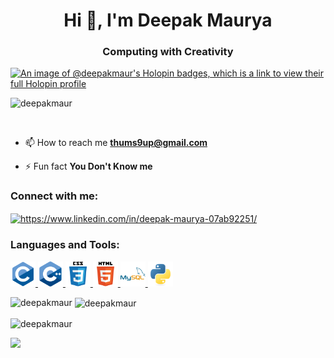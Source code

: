 <h1 align="center">Hi 👋, I'm Deepak Maurya</h1>
<h3 align="center">Computing with Creativity</h3>

[![An image of @deepakmaur's Holopin badges, which is a link to view their full Holopin profile](https://holopin.me/deepakmaur)](https://holopin.io/@deepakmaur)

<p align="left"> <img src="https://komarev.com/ghpvc/?username=deepakmaur&label=Profile%20views&color=0e75b6&style=flat" alt="deepakmaur" /> </p>


<p align="left"> <a href="https://twitter.com/" target="blank"><img src="https://img.shields.io/twitter/follow/?logo=twitter&style=for-the-badge" alt="" /></a> </p>

- 📫 How to reach me **thums9up@gmail.com**

- ⚡ Fun fact **You Don't Know me**

<h3 align="left">Connect with me:</h3>
<p align="left">
<a href="https://linkedin.com/in/https://www.linkedin.com/in/deepak-maurya-07ab92251/" target="blank"><img align="center" src="https://raw.githubusercontent.com/rahuldkjain/github-profile-readme-generator/master/src/images/icons/Social/linked-in-alt.svg" alt="https://www.linkedin.com/in/deepak-maurya-07ab92251/" height="30" width="40" /></a>
</p>

<h3 align="left">Languages and Tools:</h3>
<p align="left"> <a href="https://www.cprogramming.com/" target="_blank" rel="noreferrer"> <img src="https://raw.githubusercontent.com/devicons/devicon/master/icons/c/c-original.svg" alt="c" width="40" height="40"/> </a> <a href="https://www.w3schools.com/cpp/" target="_blank" rel="noreferrer"> <img src="https://raw.githubusercontent.com/devicons/devicon/master/icons/cplusplus/cplusplus-original.svg" alt="cplusplus" width="40" height="40"/> </a> <a href="https://www.w3schools.com/css/" target="_blank" rel="noreferrer"> <img src="https://raw.githubusercontent.com/devicons/devicon/master/icons/css3/css3-original-wordmark.svg" alt="css3" width="40" height="40"/> </a> <a href="https://www.w3.org/html/" target="_blank" rel="noreferrer"> <img src="https://raw.githubusercontent.com/devicons/devicon/master/icons/html5/html5-original-wordmark.svg" alt="html5" width="40" height="40"/> </a> <a href="https://www.mysql.com/" target="_blank" rel="noreferrer"> <img src="https://raw.githubusercontent.com/devicons/devicon/master/icons/mysql/mysql-original-wordmark.svg" alt="mysql" width="40" height="40"/> </a> <a href="https://www.python.org" target="_blank" rel="noreferrer"> <img src="https://raw.githubusercontent.com/devicons/devicon/master/icons/python/python-original.svg" alt="python" width="40" height="40"/> </a> </p>

<p><img align="left" src="https://github-readme-stats.vercel.app/api/top-langs?username=deepakmaur&show_icons=true&locale=en&layout=compact" alt="deepakmaur" /></p>

<p>&nbsp;<img align="center" src="https://github-readme-stats.vercel.app/api?username=deepakmaur&show_icons=true&locale=en" alt="deepakmaur" /></p>

<p><img align="center" src="https://github-readme-streak-stats.herokuapp.com/?user=deepakmaur&" alt="deepakmaur" /></p>

<img src="https://t.bkit.co/w_6734ac649c7ad.gif" />
